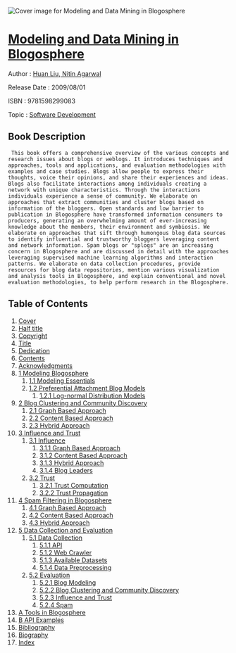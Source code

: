 ![Cover image for Modeling and Data Mining in Blogosphere](https://imgdetail.ebookreading.net/cover/cover/software_development/EB9781598299083.jpg)

[Modeling and Data Mining in Blogosphere](https://ebookreading.net/view/book/Modeling+and+Data+Mining+in+Blogosphere-EB9781598299083_1.html "Modeling and Data Mining in Blogosphere")
====================================================================================================================

Author : [Huan Liu](https://ebookreading.net/search/author/Huan+Liu),[ Nitin Agarwal](https://ebookreading.net/search/author/+Nitin+Agarwal)

Release Date : 2009/08/01

ISBN : 9781598299083

Topic : [Software Development](https://ebookreading.net/search/category/software-development)

Book Description
-----------------

     This book offers a comprehensive overview of the various concepts and research issues about blogs or weblogs. It introduces techniques and approaches, tools and applications, and evaluation methodologies with examples and case studies. Blogs allow people to express their thoughts, voice their opinions, and share their experiences and ideas. Blogs also facilitate interactions among individuals creating a network with unique characteristics. Through the interactions individuals experience a sense of community. We elaborate on approaches that extract communities and cluster blogs based on information of the bloggers. Open standards and low barrier to publication in Blogosphere have transformed information consumers to producers, generating an overwhelming amount of ever-increasing knowledge about the members, their environment and symbiosis. We elaborate on approaches that sift through humongous blog data sources to identify influential and trustworthy bloggers leveraging content and network information. Spam blogs or "splogs" are an increasing concern in Blogosphere and are discussed in detail with the approaches leveraging supervised machine learning algorithms and interaction patterns. We elaborate on data collection procedures, provide resources for blog data repositories, mention various visualization and analysis tools in Blogosphere, and explain conventional and novel evaluation methodologies, to help perform research in the Blogosphere.                 
Table of Contents
-----------------

1. [Cover](https://ebookreading.net/view/book/Modeling+and+Data+Mining+in+Blogosphere-EB9781598299083_1.html)
1. [Half title](https://ebookreading.net/view/book/Modeling+and+Data+Mining+in+Blogosphere-EB9781598299083_2.html)
1. [Copyright](https://ebookreading.net/view/book/Modeling+and+Data+Mining+in+Blogosphere-EB9781598299083_4.html)
1. [Title](https://ebookreading.net/view/book/Modeling+and+Data+Mining+in+Blogosphere-EB9781598299083_5.html)
1. [Dedication](https://ebookreading.net/view/book/Modeling+and+Data+Mining+in+Blogosphere-EB9781598299083_7.html)
1. [Contents](https://ebookreading.net/view/book/Modeling+and+Data+Mining+in+Blogosphere-EB9781598299083_8.html)
1. [Acknowledgments](https://ebookreading.net/view/book/Modeling+and+Data+Mining+in+Blogosphere-EB9781598299083_9.html)
1. [1 Modeling Blogosphere](https://ebookreading.net/view/book/Modeling+and+Data+Mining+in+Blogosphere-EB9781598299083_10.html)
    1. [1.1 Modeling Essentials](https://ebookreading.net/view/book/Modeling+and+Data+Mining+in+Blogosphere-EB9781598299083_10.html#ch1sec1)
    1. [1.2 Preferential Attachment Blog Models](https://ebookreading.net/view/book/Modeling+and+Data+Mining+in+Blogosphere-EB9781598299083_10.html#ch1sec2)
        1. [1.2.1 Log-normal Distribution Models](https://ebookreading.net/view/book/Modeling+and+Data+Mining+in+Blogosphere-EB9781598299083_10.html#ch1sec2lev1)
1. [2 Blog Clustering and Community Discovery](https://ebookreading.net/view/book/Modeling+and+Data+Mining+in+Blogosphere-EB9781598299083_11.html)
    1. [2.1 Graph Based Approach](https://ebookreading.net/view/book/Modeling+and+Data+Mining+in+Blogosphere-EB9781598299083_11.html#ch2sec1)
    1. [2.2 Content Based Approach](https://ebookreading.net/view/book/Modeling+and+Data+Mining+in+Blogosphere-EB9781598299083_11.html#ch2sec2)
    1. [2.3 Hybrid Approach](https://ebookreading.net/view/book/Modeling+and+Data+Mining+in+Blogosphere-EB9781598299083_11.html#ch2sec3)
1. [3 Influence and Trust](https://ebookreading.net/view/book/Modeling+and+Data+Mining+in+Blogosphere-EB9781598299083_12.html)
    1. [3.1 Influence](https://ebookreading.net/view/book/Modeling+and+Data+Mining+in+Blogosphere-EB9781598299083_12.html#ch3sec1)
        1. [3.1.1 Graph Based Approach](https://ebookreading.net/view/book/Modeling+and+Data+Mining+in+Blogosphere-EB9781598299083_12.html#ch3sec1lev1)
        1. [3.1.2 Content Based Approach](https://ebookreading.net/view/book/Modeling+and+Data+Mining+in+Blogosphere-EB9781598299083_12.html#ch3sec1lev2)
        1. [3.1.3 Hybrid Approach](https://ebookreading.net/view/book/Modeling+and+Data+Mining+in+Blogosphere-EB9781598299083_12.html#ch3sec1lev3)
        1. [3.1.4 Blog Leaders](https://ebookreading.net/view/book/Modeling+and+Data+Mining+in+Blogosphere-EB9781598299083_12.html#ch3sec1lev4)
    1. [3.2 Trust](https://ebookreading.net/view/book/Modeling+and+Data+Mining+in+Blogosphere-EB9781598299083_12.html#ch3sec2)
        1. [3.2.1 Trust Computation](https://ebookreading.net/view/book/Modeling+and+Data+Mining+in+Blogosphere-EB9781598299083_12.html#ch3sec2lev1)
        1. [3.2.2 Trust Propagation](https://ebookreading.net/view/book/Modeling+and+Data+Mining+in+Blogosphere-EB9781598299083_12.html#ch3sec2lev2)
1. [4 Spam Filtering in Blogosphere](https://ebookreading.net/view/book/Modeling+and+Data+Mining+in+Blogosphere-EB9781598299083_13.html)
    1. [4.1 Graph Based Approach](https://ebookreading.net/view/book/Modeling+and+Data+Mining+in+Blogosphere-EB9781598299083_13.html#ch4sec1)
    1. [4.2 Content Based Approach](https://ebookreading.net/view/book/Modeling+and+Data+Mining+in+Blogosphere-EB9781598299083_13.html#ch4sec2)
    1. [4.3 Hybrid Approach](https://ebookreading.net/view/book/Modeling+and+Data+Mining+in+Blogosphere-EB9781598299083_13.html#ch4sec3)
1. [5 Data Collection and Evaluation](https://ebookreading.net/view/book/Modeling+and+Data+Mining+in+Blogosphere-EB9781598299083_14.html)
    1. [5.1 Data Collection](https://ebookreading.net/view/book/Modeling+and+Data+Mining+in+Blogosphere-EB9781598299083_14.html#ch5sec1)
        1. [5.1.1 API](https://ebookreading.net/view/book/Modeling+and+Data+Mining+in+Blogosphere-EB9781598299083_14.html#ch5sec1lev1)
        1. [5.1.2 Web Crawler](https://ebookreading.net/view/book/Modeling+and+Data+Mining+in+Blogosphere-EB9781598299083_14.html#ch5sec1lev2)
        1. [5.1.3 Available Datasets](https://ebookreading.net/view/book/Modeling+and+Data+Mining+in+Blogosphere-EB9781598299083_14.html#ch5sec1lev3)
        1. [5.1.4 Data Preprocessing](https://ebookreading.net/view/book/Modeling+and+Data+Mining+in+Blogosphere-EB9781598299083_14.html#ch5sec1lev4)
    1. [5.2 Evaluation](https://ebookreading.net/view/book/Modeling+and+Data+Mining+in+Blogosphere-EB9781598299083_14.html#ch5sec2)
        1. [5.2.1 Blog Modeling](https://ebookreading.net/view/book/Modeling+and+Data+Mining+in+Blogosphere-EB9781598299083_14.html#ch5sec2lev1)
        1. [5.2.2 Blog Clustering and Community Discovery](https://ebookreading.net/view/book/Modeling+and+Data+Mining+in+Blogosphere-EB9781598299083_14.html#ch5sec2lev2)
        1. [5.2.3 Influence and Trust](https://ebookreading.net/view/book/Modeling+and+Data+Mining+in+Blogosphere-EB9781598299083_14.html#ch5sec2lev3)
        1. [5.2.4 Spam](https://ebookreading.net/view/book/Modeling+and+Data+Mining+in+Blogosphere-EB9781598299083_14.html#ch5sec2lev4)
1. [A Tools in Blogosphere](https://ebookreading.net/view/book/Modeling+and+Data+Mining+in+Blogosphere-EB9781598299083_15.html)
1. [B API Examples](https://ebookreading.net/view/book/Modeling+and+Data+Mining+in+Blogosphere-EB9781598299083_16.html)
1. [Bibliography](https://ebookreading.net/view/book/Modeling+and+Data+Mining+in+Blogosphere-EB9781598299083_17.html)
1. [Biography](https://ebookreading.net/view/book/Modeling+and+Data+Mining+in+Blogosphere-EB9781598299083_18.html)
1. [Index](https://ebookreading.net/view/book/Modeling+and+Data+Mining+in+Blogosphere-EB9781598299083_19.html)

